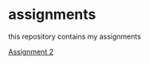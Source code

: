 # assignments
this repository contains my assignments

[Assignment 2](https://github.com/StefanMartens/assignments/blob/master/Assignment_week_2%20(4).ipynb)
